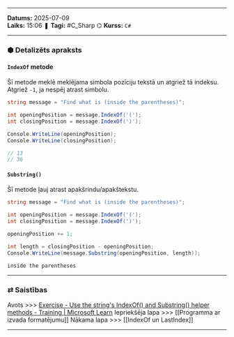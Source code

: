___
**Datums:** 2025-07-09   
**Laiks:** 15:06 
❚ **Tagi:** #C_Sharp 
⌬ **Kurss:**  `C#`

---
### ⬢ Detalizēts apraksts
#### `IndexOf` metode

Šī metode meklē meklējama simbola pozīciju tekstā un atgriež tā indeksu.
Atgriež `-1`, ja nespēj atrast simbolu.

```csharp
string message = "Find what is (inside the parentheses)";

int openingPosition = message.IndexOf('(');
int closingPosition = message.IndexOf(')');

Console.WriteLine(openingPosition);
Console.WriteLine(closingPosition);

// 13
// 36
```

#### `Substring()`

Šī metode ļauj atrast apakšrindu/apakštekstu.

```csharp
string message = "Find what is (inside the parentheses)";

int openingPosition = message.IndexOf('(');
int closingPosition = message.IndexOf(')');

openingPosition += 1;

int length = closingPosition - openingPosition;
Console.WriteLine(message.Substring(openingPosition, length));
```

```
inside the parentheses
```

---
### ⇄ Saistības
Avots >>> [Exercise - Use the string's IndexOf() and Substring() helper methods - Training \| Microsoft Learn](https://learn.microsoft.com/en-us/training/modules/csharp-modify-content/2-exercise-indexof-substring)
Iepriekšēja lapa >>> [[Programma ar izvada formatējumu]]
Nākama lapa >>> [[IndexOf un LastIndex]]
___